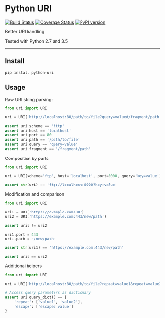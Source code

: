 # Python URI

[![Build Status](https://travis-ci.org/nick-allen/python-uri.svg?branch=master)](https://travis-ci.org/nick-allen/python-uri)
[![Coverage Status](https://coveralls.io/repos/github/nick-allen/python-uri/badge.svg?branch=master)](https://coveralls.io/github/nick-allen/python-uri?branch=master)
[![PyPI version](https://badge.fury.io/py/python-uri.svg)](https://badge.fury.io/py/python-uri)

Better URI handling

Tested with Python 2.7 and 3.5

---

## Install

`pip install python-uri`

## Usage

Raw URI string parsing:

```python
from uri import URI

uri = URI('http://localhost:80/path/to/file?query=value#/fragment/path')

assert uri.scheme == 'http'
assert uri.host == 'localhost'
assert uri.port == 80
assert uri.path == '/path/to/file'
assert uri.query == 'query=value'
assert uri.fragment == '/fragment/path'
```

Composition by parts

```python
from uri import URI

uri = URI(scheme='ftp', host='localhost', port=8000, query='key=value')

assert str(uri) == 'ftp://localhost:8000?key=value'
```

Modification and comparison

```python
from uri import URI

uri1 = URI('https://example.com:80')
uri2 = URI('https://example.com:443/new/path')

assert uri1 != uri2

uri1.port = 443
uri1.path = '/new/path'

assert str(uri1) == 'https://example.com:443/new/path'

assert uri1 == uri2
```

Additional helpers

```python
from uri import URI

uri = URI('http://localhost:80/path/to/file?repeat=value1&repeat=value2&escape=escaped%20value#/fragment/path')

# Access query parameters as dictionary
assert uri.query_dict() == {
	'repeat': ['value1', 'value2'],
	'escape': ['escaped value']
}
```

